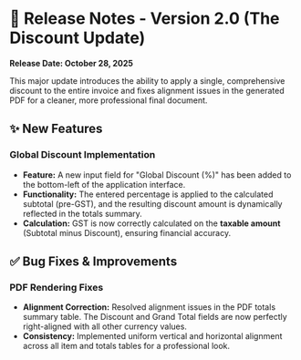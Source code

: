 # 🚀 Release Notes - Version 2.0 (The Discount Update)

**Release Date: October 28, 2025**

This major update introduces the ability to apply a single, comprehensive discount to the entire invoice and fixes alignment issues in the generated PDF for a cleaner, more professional final document.

## ✨ New Features

### Global Discount Implementation
* **Feature:** A new input field for "Global Discount (%)" has been added to the bottom-left of the application interface.
* **Functionality:** The entered percentage is applied to the calculated subtotal (pre-GST), and the resulting discount amount is dynamically reflected in the totals summary.
* **Calculation:** GST is now correctly calculated on the **taxable amount** (Subtotal minus Discount), ensuring financial accuracy.

## ✅ Bug Fixes & Improvements

### PDF Rendering Fixes
* **Alignment Correction:** Resolved alignment issues in the PDF totals summary table. The Discount and Grand Total fields are now perfectly right-aligned with all other currency values.
* **Consistency:** Implemented uniform vertical and horizontal alignment across all item and totals tables for a professional look.